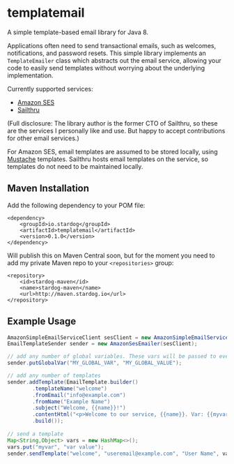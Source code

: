 # templatemail

A simple template-based email library for Java 8.

Applications often need to send transactional emails, such as welcomes, notifications, and password resets. This simple library implements an `TemplateEmailer` class which abstracts out the email service, allowing your code to easily send templates without worrying about the underlying implementation.

Currently supported services:
  * [Amazon SES](https://aws.amazon.com/ses/)
  * [Sailthru](https://getstarted.sailthru.com/)

(Full disclosure: The library author is the former CTO of Sailthru, so these are the services I personally like and use. But  happy to accept contributions for other email services.)

For Amazon SES, email templates are assumed to be stored locally, using [Mustache](https://mustache.github.io/) templates. Sailthru hosts email templates on the service, so templates do not need to be maintained locally.

## Maven Installation

Add the following dependency to your POM file:

```
<dependency>
    <groupId>io.stardog</groupId>
    <artifactId>templatemail</artifactId>
    <version>0.1.0</version>
</dependency>
```

Will publish this on Maven Central soon, but for the moment you need to add my private Maven repo to your `<repositories>` group:

```
<repository>
    <id>stardog-maven</id>
    <name>stardog-maven</name>
    <url>http://maven.stardog.io</url>
</repository>
```

## Example Usage

```java
AmazonSimpleEmailServiceClient sesClient = new AmazonSimpleEmailServiceClient();
EmailTemplateSender sender = new AmazonSesEmailer(sesClient);

// add any number of global variables. These vars will be passed to every template automatically
sender.putGlobalVar("MY_GLOBAL_VAR", "MY_GLOBAL_VALUE");

// add any number of templates
sender.addTemplate(EmailTemplate.builder()
        .templateName("welcome")
        .fromEmail("info@example.com")
        .fromName("Example Name")
        .subject("Welcome, {{name}}!")
        .contentHtml("<p>Welcome to our service, {{name}}. Var: {{myvar}}</p>")
        .build());
        
// send a template
Map<String,Object> vars = new HashMap<>();
vars.put("myvar", "var value");
sender.sendTemplate("welcome", "useremail@example.com", "User Name", vars);
```


         

```
